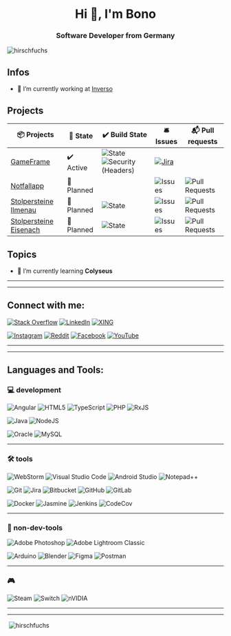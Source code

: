 <h1 align="center">Hi 👋, I'm Bono</h1>
<h3 align="center">Software Developer from Germany</h3>

<p align="left"> <img src="https://komarev.com/ghpvc/?username=hirschfuchs&label=Profile%20views&color=0e75b6&style=flat" alt="hirschfuchs" /> </p>

## Infos

- 🔭 I’m currently working at [Inverso](https://www.inverso.de)

## Projects

| 📦 Projects                                                                        | 🎉 State   | ✔️ Build State                                                                                                                                                                                                                                                                                               | 🛎 Issues                                                                                                                                                                          | 📬 Pull requests                                                                                                                 |
| ---------------------------------------------------------------------------------- | ---------- | ------------------------------------------------------------------------------------------------------------------------------------------------------------------------------------------------------------------------------------------------------------------------------------------------------------ | --------------------------------------------------------------------------------------------------------------------------------------------------------------------------------- | -------------------------------------------------------------------------------------------------------------------------------- |
| [GameFrame](https://game-frame.de)                                                 | ✔️ Active  | <img alt="State" src="https://img.shields.io/website?down_color=lightgrey&down_message=offline&up_color=blue&up_message=online&url=https%3A%2F%2Fgame-frame.de"/> <img alt="Security (Headers)" src="https://img.shields.io/mozilla-observatory/grade/game-frame.de?label=h-security&logo=mozilla&publish"/> | [![Jira](https://img.shields.io/badge/jira-%230A0FFF.svg?style=for-the-badge&logo=jira&logoColor=white)](https://game-frame.atlassian.net/jira/software/c/projects/GFID/boards/8) |                                                                                                                                  |
| [Notfallapp](https://github.com/Hirschfuchs/Notfallapp)                            | 📃 Planned |                                                                                                                                                                                                                                                                                                              | <img alt="Issues" src="https://img.shields.io/github/issues/Hirschfuchs/Notfallapp?style=flat-square"/>                                                                           | <img alt="Pull Requests" src="https://img.shields.io/github/issues-pr/Hirschfuchs/Notfallapp?style=flat-square"/>                |
| [Stolpersteine Ilmenau](https://github.com/Hirschfuchs/stolpersteine-ilmenau.de)   | 📃 Planned | <img alt="State" src="https://img.shields.io/website?down_color=lightgrey&down_message=offline&up_color=blue&up_message=online&url=https%3A%2F%2Fstolpersteine-ilmenau.de"/>                                                                                                                                 | <img alt="Issues" src="https://img.shields.io/github/issues/Hirschfuchs/stolpersteine-ilmenau.de?style=flat-square"/>                                                             | <img alt="Pull Requests" src="https://img.shields.io/github/issues-pr/Hirschfuchs/stolpersteine-ilmenau.de?style=flat-square"/>  |
| [Stolpersteine Eisenach](https://github.com/Hirschfuchs/stolpersteine-eisenach.de) | 📃 Planned | <img alt="State" src="https://img.shields.io/website?down_color=lightgrey&down_message=offline&up_color=blue&up_message=online&url=https%3A%2F%2Fstolpersteine-eisenach.de"/>                                                                                                                                | <img alt="Issues" src="https://img.shields.io/github/issues/Hirschfuchs/stolpersteine-eisenach.de?style=flat-square"/>                                                            | <img alt="Pull Requests" src="https://img.shields.io/github/issues-pr/Hirschfuchs/stolpersteine-eisenach.de?style=flat-square"/> |

## Topics

- 🌱 I’m currently learning **Colyseus**

---

---

## Connect with me:

[![Stack Overflow](https://img.shields.io/badge/-Stackoverflow-FE7A16?style=for-the-badge&logo=stack-overflow&logoColor=white)](https://stackoverflow.com/users/7310362/bono-fox)
[![LinkedIn](https://img.shields.io/badge/linkedin-%230077B5.svg?style=for-the-badge&logo=linkedin&logoColor=white)](https://linkedin.com/in/bono-f-24a296142)
[![XING](https://img.shields.io/badge/xing-%23006567.svg?style=for-the-badge&logo=xing&logoColor=white)](https://www.xing.com/profile/Bono_Fox/cv)

[![Instagram](https://img.shields.io/badge/Instagram-%23E4405F.svg?style=for-the-badge&logo=Instagram&logoColor=white)](https://instagram.com/_bonofox_)
[![Reddit](https://img.shields.io/badge/Reddit-%23FF4500.svg?style=for-the-badge&logo=Reddit&logoColor=white)](https://www.reddit.com/user/r-Hirsch)
[![Facebook](https://img.shields.io/badge/Facebook-%231877F2.svg?style=for-the-badge&logo=Facebook&logoColor=white)](https://fb.com/hipstermaultier)
[![YouTube](https://img.shields.io/badge/YouTube-%23FF0000.svg?style=for-the-badge&logo=YouTube&logoColor=white)](https://www.youtube.com/channel/UCcuPCv8K5XQ_zzFot_TrlVQ)

---

---

## Languages and Tools:

### ‍💻 development

![Angular](https://img.shields.io/badge/angular-%23DD0031.svg?style=for-the-badge&logo=angular&logoColor=white)
![HTML5](https://img.shields.io/badge/html5-%23E34F26.svg?style=for-the-badge&logo=html5&logoColor=white)
![TypeScript](https://img.shields.io/badge/typescript-%23007ACC.svg?style=for-the-badge&logo=typescript&logoColor=white)
![PHP](https://img.shields.io/badge/php-%23777BB4.svg?style=for-the-badge&logo=php&logoColor=white)
![RxJS](https://img.shields.io/badge/rxjs-%23B7178C.svg?style=for-the-badge&logo=reactivex&logoColor=white)

![Java](https://img.shields.io/badge/java-%23ED8B00.svg?style=for-the-badge&logo=java&logoColor=white)
![NodeJS](https://img.shields.io/badge/node.js-6DA55F?style=for-the-badge&logo=node.js&logoColor=white)

![Oracle](https://img.shields.io/badge/Oracle-F80000?style=for-the-badge&logo=oracle&logoColor=white)
![MySQL](https://img.shields.io/badge/mysql-%2300f.svg?style=for-the-badge&logo=mysql&logoColor=white)

---

### 🛠️ tools

![WebStorm](https://img.shields.io/badge/webstorm-143?style=for-the-badge&logo=webstorm&logoColor=white&color=black)
![Visual Studio Code](https://img.shields.io/badge/Visual%20Studio%20Code-0078d7.svg?style=for-the-badge&logo=visual-studio-code&logoColor=white)
![Android Studio](https://img.shields.io/badge/Android%20Studio-3DDC84.svg?style=for-the-badge&logo=android-studio&logoColor=white)
![Notepad++](https://img.shields.io/badge/Notepad++-90E59A.svg?style=for-the-badge&logo=notepad%2b%2b&logoColor=black)

![Git](https://img.shields.io/badge/git-%23F05033.svg?style=for-the-badge&logo=git&logoColor=white)
![Jira](https://img.shields.io/badge/jira-%230A0FFF.svg?style=for-the-badge&logo=jira&logoColor=white)
![Bitbucket](https://img.shields.io/badge/bitbucket-%230047B3.svg?style=for-the-badge&logo=bitbucket&logoColor=white)
![GitHub](https://img.shields.io/badge/github-%23121011.svg?style=for-the-badge&logo=github&logoColor=white)
![GitLab](https://img.shields.io/badge/gitlab-%23181717.svg?style=for-the-badge&logo=gitlab&logoColor=white)

![Docker](https://img.shields.io/badge/docker-%230db7ed.svg?style=for-the-badge&logo=docker&logoColor=white)
![Jasmine](https://img.shields.io/badge/-Jasmine-%238A4182?style=for-the-badge&logo=Jasmine&logoColor=white)
![Jenkins](https://img.shields.io/badge/jenkins-%232C5263.svg?style=for-the-badge&logo=jenkins&logoColor=white)
![CodeCov](https://img.shields.io/badge/codecov-%23ff0077.svg?style=for-the-badge&logo=codecov&logoColor=white)

---

### 🔨 non-dev-tools

![Adobe Photoshop](https://img.shields.io/badge/adobe%20photoshop-%2331A8FF.svg?style=for-the-badge&logo=adobe%20photoshop&logoColor=white)
![Adobe Lightroom Classic](https://img.shields.io/badge/Adobe%20Lightroom%20Classic-31A8FF.svg?style=for-the-badge&logo=Adobe%20Lightroom%20Classic&logoColor=white)

![Arduino](https://img.shields.io/badge/-Arduino-00979D?style=for-the-badge&logo=Arduino&logoColor=white)
![Blender](https://img.shields.io/badge/blender-%23F5792A.svg?style=for-the-badge&logo=blender&logoColor=white)
![Figma](https://img.shields.io/badge/figma-%23F24E1E.svg?style=for-the-badge&logo=figma&logoColor=white)
![Postman](https://img.shields.io/badge/Postman-FF6C37?style=for-the-badge&logo=postman&logoColor=white)

---

### 🎮

![Steam](https://img.shields.io/badge/steam-%23000000.svg?style=for-the-badge&logo=steam&logoColor=white)
![Switch](https://img.shields.io/badge/Switch-E60012?style=for-the-badge&logo=nintendo-switch&logoColor=white)
![nVIDIA](https://img.shields.io/badge/nVIDIA-%2376B900.svg?style=for-the-badge&logo=nVIDIA&logoColor=white)

---

---

<p>&nbsp;<img align="center" src="https://github-readme-stats.vercel.app/api?username=hirschfuchs&show_icons=true&locale=en" alt="hirschfuchs" /></p>
